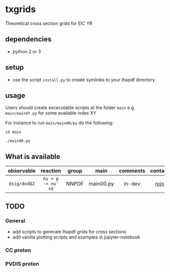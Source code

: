 # txgrids

Theoretical cross section grids for EIC YR

## dependencies 

- python 2 or 3

## setup

- use the script  ``install.py`` to create symlinks to your 
  lhapdf directory 

## usage

Users should create excecutable scripts  at the folder ``main``
e.g. ``main/mainXY.py``  for some available index XY

For instance to run ``main/main00/py`` do the following:

``cd main``

``./main00.py``

## What is available 

| observable     | reaction             | group | main      | comments | contact |
| :--:           | :--:                 | :--:  | :--:      | :--:     | :--:    |
| ``dsig/dxdQ2`` | ``nu + p -> nu' +X`` | NNPDF | main00.py | in-dev   | [rojo]  |


[rojo]:<mailto:j.rojo@vu.nl>
[nsato]:<mailto:nsato@jlab.org>

## TODO

### General 

- add scripts to generate lhapdf grids for cross sections
- add vanilla plotting scripts and examples in jupyter-notebook

### CC proton




### PVDIS proton






